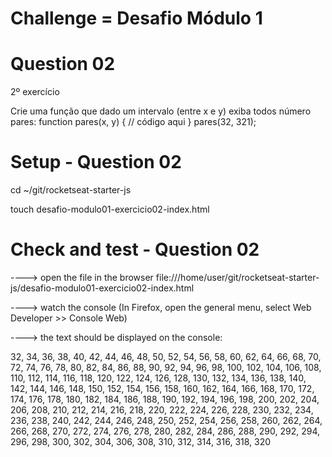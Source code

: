 # Challenge = Desafio Módulo 1

# Question 02

2º exercício

Crie uma função que dado um intervalo (entre x e y) exiba todos número pares:
function pares(x, y) {
 // código aqui
}
pares(32, 321);

# Setup - Question 02

cd ~/git/rocketseat-starter-js

touch desafio-modulo01-exercicio02-index.html

# Check and test - Question 02

\----> open the file in the browser file:///home/user/git/rocketseat-starter-js/desafio-modulo01-exercicio02-index.html

\----> watch the console (In Firefox, open the general menu, select Web Developer >> Console Web)

\----> the text should be displayed on the console:

32, 34, 36, 38, 40, 42, 44, 46, 48, 50, 52, 54, 56, 58, 60, 62, 64, 66, 68, 70, 72, 74, 76, 78, 80, 82, 84, 86, 88, 90, 92, 94, 96, 98, 100, 102, 104, 106, 108, 110, 112, 114, 116, 118, 120, 122, 124, 126, 128, 130, 132, 134, 136, 138, 140, 142, 144, 146, 148, 150, 152, 154, 156, 158, 160, 162, 164, 166, 168, 170, 172, 174, 176, 178, 180, 182, 184, 186, 188, 190, 192, 194, 196, 198, 200, 202, 204, 206, 208, 210, 212, 214, 216, 218, 220, 222, 224, 226, 228, 230, 232, 234, 236, 238, 240, 242, 244, 246, 248, 250, 252, 254, 256, 258, 260, 262, 264, 266, 268, 270, 272, 274, 276, 278, 280, 282, 284, 286, 288, 290, 292, 294, 296, 298, 300, 302, 304, 306, 308, 310, 312, 314, 316, 318, 320